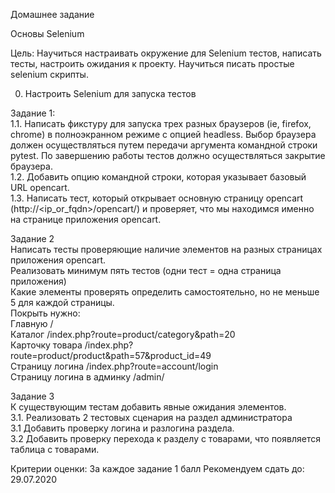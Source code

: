 Домашнее задание

Основы Selenium

Цель: Научиться настраивать окружение для Selenium тестов, написать тесты, настроить ожидания к проекту. Научиться писать простые selenium скрипты.

0. Настроить Selenium для запуска тестов  

Задание 1:  
1.1. Написать фикстуру для запуска трех разных браузеров (ie, firefox, chrome) в полноэкранном режиме с опцией headless. Выбор браузера должен осуществляться путем передачи аргумента командной строки pytest. По завершению работы тестов должно осуществляться закрытие браузера.  
1.2. Добавить опцию командной строки, которая указывает базовый URL opencart.  
1.3. Написать тест, который открывает основную страницу opencart (http://<ip_or_fqdn>/opencart/) и проверяет, что мы находимся именно на странице приложения opencart.  

Задание 2  
Написать тесты проверяющие наличие элементов на разных страницах приложения opencart.  
Реализовать минимум пять тестов (одни тест = одна страница приложения)  
Какие элементы проверять определить самостоятельно, но не меньше 5 для каждой страницы.  
Покрыть нужно:  
Главную /  
Каталог /index.php?route=product/category&path=20  
Карточку товара /index.php?route=product/product&path=57&product_id=49  
Страницу логина /index.php?route=account/login  
Страницу логина в админку /admin/

Задание 3  
К существующим тестам добавить явные ожидания элементов.  
3.1. Реализовать 2 тестовых сценария на раздел администратора  
3.1 Добавить проверку логина и разлогина раздела.  
3.2 Добавить проверку перехода к разделу с товарами, что появляется таблица с товарами.  



Критерии оценки: За каждое задание 1 балл
Рекомендуем сдать до: 29.07.2020 